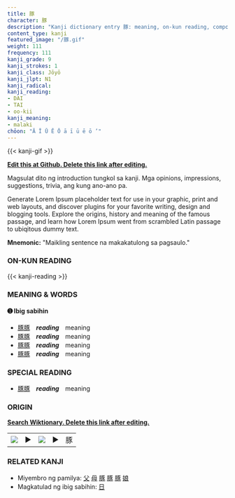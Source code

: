 ```yaml
---
title: 豚
character: 豚
description: "Kanji dictionary entry 豚: meaning, on-kun reading, compounds, origin, related kanji"
content_type: kanji
featured_image: "/豚.gif"
weight: 111
frequency: 111
kanji_grade: 9
kanji_strokes: 1
kanji_class: Jōyō
kanji_jlpt: N1
kanji_radical: 
kanji_reading: 
- DAI
- TAI
- oo-kii
kanji_meaning:
- malaki
chōon: "Ā Ī Ū Ē Ō ā ī ū ē ō ’"
---
```

[//]: # (Don't edit the line below. Kanji animated GIF code is automatically generated.)
{{< kanji-gif >}}

[//]: # (Edit below this line.)

**[Edit this at Github. Delete this link after editing.](https://github.com/tim0g/tim/tree/main/content/kanji/豚/index.md)**

Magsulat dito ng introduction tungkol sa kanji. Mga opinions, impressions, suggestions, trivia, ang kung ano-ano pa.

Generate Lorem Ipsum placeholder text for use in your graphic, print and web layouts, and discover plugins for your favorite writing, design and blogging tools. Explore the origins, history and meaning of the famous passage, and learn how Lorem Ipsum went from scrambled Latin passage to ubiqitous dummy text.
 
**Mnemonic:** "Maikling sentence na makakatulong sa pagsaulo."

### ON-KUN READING

[//]: # (Don't edit the line below. ON-KUN READING code is automatically generated.)
{{< kanji-reading >}}

### MEANING & WORDS

#### ➊ **Ibig sabihin**
  - [豚](../豚)[豚](../豚)　***reading***　meaning
  - [豚](../豚)[豚](../豚)　***reading***　meaning
  - [豚](../豚)[豚](../豚)　***reading***　meaning
  - [豚](../豚)[豚](../豚)　***reading***　meaning

### SPECIAL READING
  - [豚](../豚)[豚](../豚)　***reading***　meaning

### ORIGIN

**[Search Wiktionary. Delete this link after editing.](https://wiktionary.org/wiki/豚)**
<table class="kanji-table"><tr><td>
<img src="60px-豚-bronze.svg.png">
</td><td>▶</td><td>
<img src="60px-豚-oracle.svg.png">
</td><td>▶</td>
<td class="kanji-origin">豚</td>
</tr></table>

### RELATED KANJI
- Miyembro ng pamilya: [父](../父) [母](../母) [豚](../豚) [豚](../豚) [豚](../豚) [娘](../娘)
- Magkatulad ng ibig sabihin: [日](../日)
